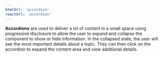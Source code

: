 ```yaml
---
htmlUrl: 'accordion'
reactUrl: 'accordion'
---
```

**Accordions** are used to deliver a lot of content in a small space using progressive disclosure to allow the user to expand and collapse the component to show or hide information. In the collapsed state, the user will see the most important details about a topic. They can then click on the accordion to expand the content area and view additional details.
